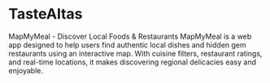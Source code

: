 # TasteAltas
MapMyMeal - Discover Local Foods &amp; Restaurants MapMyMeal is a web app designed to help users find authentic local dishes and hidden gem restaurants using an interactive map. With cuisine filters, restaurant ratings, and real-time locations, it makes discovering regional delicacies easy and enjoyable.  
